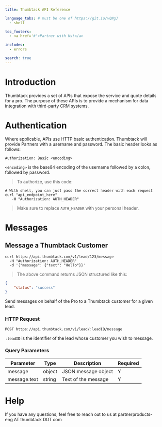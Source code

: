 ```yaml
---
title: Thumbtack API Reference

language_tabs: # must be one of https://git.io/vQNgJ
  - shell

toc_footers:
  - <a href='#'>Partner with Us!</a>

includes:
  - errors

search: true
---
```


# Introduction

Thumbtack provides a set of APIs that expose the service and quote details for a pro.
The purpose of these APIs is to provide a mechanism for data integration with third-party CRM systems.

# Authentication

Where applicable, APIs use HTTP basic authentication. Thumbtack will provide Partners with a username
and password. The basic header looks as follows:

`Authorization: Basic <encoding>`

`<encoding>` is the base64 encoding of the username followed by a colon, followed by password.

> To authorize, use this code:

 ```shell
 # With shell, you can just pass the correct header with each request
 curl "api_endpoint_here"
    -H "Authorization: AUTH_HEADER"
```

> Make sure to replace `AUTH_HEADER` with your personal header.

# Messages

## Message a Thumbtack Customer

```shell
curl https://api.thumbtack.com/v1/lead/123/message
  -H "Authorization: AUTH_HEADER"
  -d '{"message": {"text": "Hello"}}'
```

> The above command returns JSON structured like this:

```json
{
    "status": "success"
}
```

Send messages on behalf of the Pro to a Thumbtack customer for a given lead.

### HTTP Request

`POST https://api.thumbtack.com/v1/lead/:leadID/message`

`:leadID` is the identifier of the lead whose customer you wish to message.

### Query Parameters

Parameter | Type | Description | Required
--------- | ---- | ----------- | --------
message | object | JSON message object | Y
message.text | string | Text of the message | Y

# Help

If you have any questions, feel free to reach out to us at
partnerproducts-eng AT thumbtack DOT com
